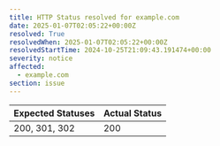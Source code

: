 ```yaml
---
title: HTTP Status resolved for example.com
date: 2025-01-07T02:05:22+00:00Z
resolved: True
resolvedWhen: 2025-01-07T02:05:22+00:00Z
resolvedStartTime: 2024-10-25T21:09:43.191474+00:00
severity: notice
affected:
  - example.com
section: issue
---
```


| Expected Statuses | Actual Status  |
|-------------------|----------------|
| 200, 301, 302 | 200 |
